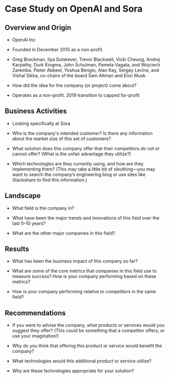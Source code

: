 # Case Study on OpenAI and Sora

## Overview and Origin

* OpenAI Inc

* Founded in December 2015 as a non-profit. 

* Greg Brockman, Ilya Sutskever, Trevor Blackwell, Vicki Cheung, Andrej Karpathy, Durk Kingma, John Schulman, Pamela Vagata, and Wojciech Zaremba. Pieter Abbeel, Yoshua Bengio, Alan Kay, Sergey Levine, and Vishal Sikka, co-chairs of the board Sam Altman and Elon Musk

* How did the idea for the company (or project) come about?

* Operates as a non-profit. 2019 transition to capped for-profit

## Business Activities

* Looking specifically at Sora

* Who is the company's intended customer? Is there any information about the market size of this set of customers?

* What solution does this company offer that their competitors do not or cannot offer? (What is the unfair advantage they utilize?)

* Which technologies are they currently using, and how are they implementing them? (This may take a little bit of sleuthing&mdash;you may want to search the company’s engineering blog or use sites like Stackshare to find this information.)

## Landscape

* What field is the company in?

* What have been the major trends and innovations of this field over the last 5&ndash;10 years?

* What are the other major companies in this field?

## Results

* What has been the business impact of this company so far?

* What are some of the core metrics that companies in this field use to measure success? How is your company performing based on these metrics?

* How is your company performing relative to competitors in the same field?

## Recommendations

* If you were to advise the company, what products or services would you suggest they offer? (This could be something that a competitor offers, or use your imagination!)

* Why do you think that offering this product or service would benefit the company?

* What technologies would this additional product or service utilize?

* Why are these technologies appropriate for your solution?